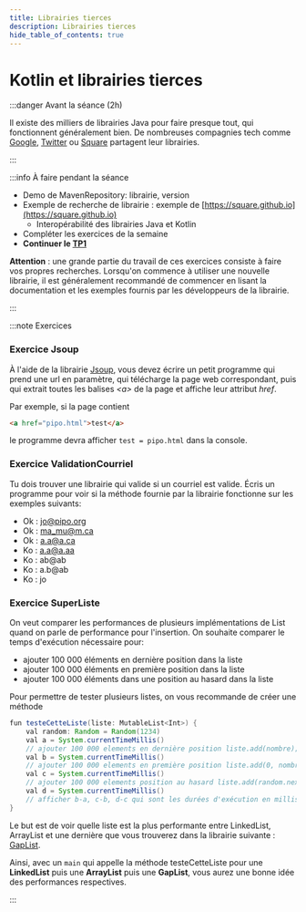 ```yaml
---
title: Librairies tierces
description: Librairies tierces
hide_table_of_contents: true
---
```


# Kotlin et librairies tierces

<Row>

<Column>

:::danger Avant la séance (2h)

Il existe des milliers de librairies Java pour faire presque tout, qui fonctionnent généralement bien. De nombreuses compagnies tech comme [Google](https://github.com/search?q=topic%3Aandroid+org%3Agoogle+fork%3Atrue&type=repositories), [Twitter](https://github.com/Twitter) ou [Square](https://github.com/search?q=topic%3Aandroid+org%3Asquare+fork%3Atrue&type=repositories) partagent leur librairies.

:::

</Column>

<Column>

:::info À faire pendant la séance

- Demo de MavenRepository: librairie, version
- Exemple de recherche de librairie : exemple de [https://square.github.io](https://square.github.io)
  - Interopérabilité des librairies Java et Kotlin
- Compléter les exercices de la semaine
- **Continuer le [TP1](../tp/tp1)**

**Attention** : une grande partie du travail de ces exercices consiste à faire vos propres recherches. Lorsqu'on commence à utiliser une nouvelle librairie, il est généralement recommandé de commencer en lisant la documentation et les exemples fournis par les développeurs de la librairie.

:::

</Column>

</Row>

:::note Exercices

### Exercice Jsoup

À l'aide de la librairie [Jsoup](https://jsoup.org/), vous devez écrire un petit programme qui prend une url en paramètre, qui télécharge la page web correspondant, puis qui extrait toutes les balises *\<a\>* de la page et affiche leur attribut *href*.

Par exemple, si la page contient

```html
<a href="pipo.html">test</a>
```

le programme devra afficher `test = pipo.html` dans la console.

### Exercice ValidationCourriel

Tu dois trouver une librairie qui valide si un courriel est valide. Écris un programme pour voir si la méthode fournie par la librairie fonctionne sur les exemples suivants:

- Ok : jo@pipo.org
- Ok : ma_mu@m.ca
- Ok : a.a@a.ca
- Ko : a.a@a.aa
- Ko : ab@ab
- Ko : a.b@ab
- Ko : jo

### Exercice SuperListe

On veut comparer les performances de plusieurs implémentations de List quand on parle de performance pour l'insertion.
On souhaite comparer le temps d'exécution nécessaire pour:

- ajouter 100 000 éléments en dernière position dans la liste
- ajouter 100 000 éléments en première position dans la liste
- ajouter 100 000 éléments dans une position au hasard dans la liste

Pour permettre de tester plusieurs listes, on vous recommande de créer une méthode

```java
fun testeCetteListe(liste: MutableList<Int>) {
    val random: Random = Random(1234)
    val a = System.currentTimeMillis()
    // ajouter 100 000 elements en dernière position liste.add(nombre);
    val b = System.currentTimeMillis()
    // ajouter 100 000 elements en première position liste.add(0, nombre);
    val c = System.currentTimeMillis()
    // ajouter 100 000 elements position au hasard liste.add(random.nextInt(liste.size() + 1), nombre);
    val d = System.currentTimeMillis()
    // afficher b-a, c-b, d-c qui sont les durées d'exécution en millisecondes
}
```

Le but est de voir quelle liste est la plus performante entre LinkedList, ArrayList et une dernière que vous trouverez dans la librairie suivante : [GapList](http://www.magicwerk.org/page-collections-download.html).

Ainsi, avec un `main` qui appelle la méthode testeCetteListe pour une **LinkedList** puis une **ArrayList** puis une **GapList**, vous aurez une bonne idée des performances respectives.

:::
